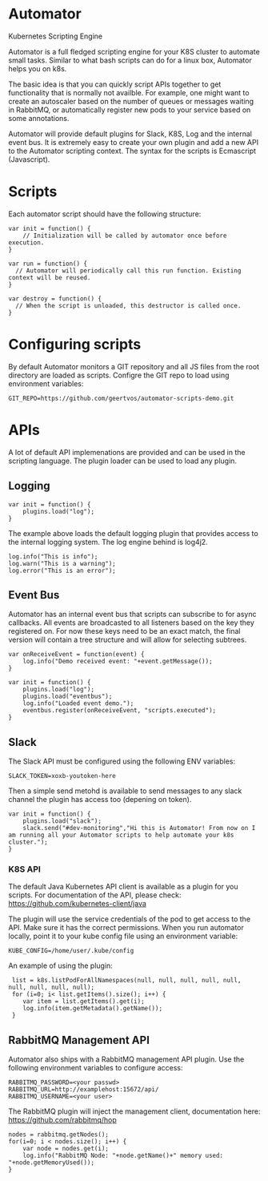 # Automator
Kubernetes Scripting Engine

Automator is a full fledged scripting engine for your K8S cluster to automate small tasks. Similar to what bash scripts can do for a linux box, Automator helps you on k8s. 

The basic idea is that you can quickly script APIs together to get functionality that is normally not availble. For example, one might want to create an autoscaler based on the number of queues or messages waiting in RabbitMQ, or automatically register new pods to your service based on some annotations. 

Automator will provide default plugins for Slack, K8S, Log and the internal event bus. It is extremely easy to create your own plugin and add a new API to the Automator scripting context. The syntax for the scripts is Ecmascript (Javascript).

# Scripts
Each automator script should have the following structure:
```
var init = function() {
    // Initialization will be called by automator once before execution.
}

var run = function() {
  // Automator will periodically call this run function. Existing context will be reused.
}

var destroy = function() {
  // When the script is unloaded, this destructor is called once.
}
```

# Configuring scripts #
By default Automator monitors a GIT repository and all JS files from the root directory are loaded as scripts. Configre the GIT repo to load using environment variables:
```
GIT_REPO=https://github.com/geertvos/automator-scripts-demo.git
```

# APIs #
A lot of default API implemenations are provided and can be used in the scripting language. The plugin loader can be used to load any plugin.

## Logging ##
```
var init = function() {
    plugins.load("log");
}
```

The example above loads the default logging plugin that provides access to the internal logging system. The log engine behind is log4j2.
```
log.info("This is info");
log.warn("This is a warning");
log.error("This is an error");
```

## Event Bus ##
Automator has an internal event bus that scripts can subscribe to for async callbacks. All events are broadcasted to all listeners based on the key they registered on. For now these keys need to be an exact match, the final version will contain a tree structure and will allow for selecting subtrees.
```
var onReceiveEvent = function(event) {
    log.info("Demo received event: "+event.getMessage());
}

var init = function() {
    plugins.load("log");
    plugins.load("eventbus");
    log.info("Loaded event demo.");
    eventbus.register(onReceiveEvent, "scripts.executed");
}
```

## Slack ##
The Slack API must be configured using the following ENV variables:
```
SLACK_TOKEN=xoxb-youtoken-here
```
Then a simple send metohd is available to send messages to any slack channel the plugin has access too (depening on token).
```
var init = function() {
    plugins.load("slack");
    slack.send("#dev-monitoring","Hi this is Automator! From now on I am running all your Automator scripts to help automate your k8s cluster.");
}
```

### K8S API ###
The default Java Kubernetes API client is available as a plugin for you scripts. For documentation of the API, please check: https://github.com/kubernetes-client/java
  
The plugin will use the service credentials of the pod to get access to the API. Make sure it has the correct permissions. When you run automator locally, point it to your kube config file using an environment variable:
```
KUBE_CONFIG=/home/user/.kube/config
```
An example of using the plugin:
```
 list = k8s.listPodForAllNamespaces(null, null, null, null, null, null, null, null, null);
 for (i=0; i< list.getItems().size(); i++) {
    var item = list.getItems().get(i);
    log.info(item.getMetadata().getName());
 }
```

## RabbitMQ Management API ##
Automator also ships with a RabbitMQ management API plugin. 
Use the following environment variables to configure access:
```
RABBITMQ_PASSWORD=<your passwd>
RABBITMQ_URL=http://examplehost:15672/api/
RABBITMQ_USERNAME=<your user>
```
The RabbitMQ plugin will inject the management client, documentation here: https://github.com/rabbitmq/hop
```
nodes = rabbitmq.getNodes();
for(i=0; i < nodes.size(); i++) {
    var node = nodes.get(i);
    log.info("RabbitMQ Node: "+node.getName()+" memory used: "+node.getMemoryUsed());
}
```
